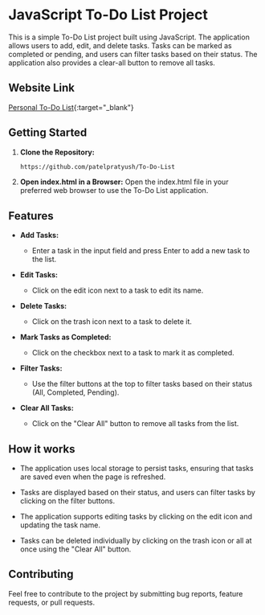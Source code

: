 # JavaScript To-Do List Project

This is a simple To-Do List project built using JavaScript. The application allows users to add, edit, and delete tasks. Tasks can be marked as completed or pending, and users can filter tasks based on their status. The application also provides a clear-all button to remove all tasks.

## Website Link

[Personal To-Do List](https://personal-todolist.vercel.app/){:target="_blank"}

## Getting Started

1. **Clone the Repository:**

   ```bash
   https://github.com/patelpratyush/To-Do-List
   ```

2. **Open index.html in a Browser:**
Open the index.html file in your preferred web browser to use the To-Do List application.

## Features

- **Add Tasks:**
  - Enter a task in the input field and press Enter to add a new task to the list.

- **Edit Tasks:**
  - Click on the edit icon next to a task to edit its name.

- **Delete Tasks:**
  - Click on the trash icon next to a task to delete it.

- **Mark Tasks as Completed:**
  - Click on the checkbox next to a task to mark it as completed.

- **Filter Tasks:**
  - Use the filter buttons at the top to filter tasks based on their status (All, Completed, Pending).
- **Clear All Tasks:**
  - Click on the "Clear All" button to remove all tasks from the list.

## How it works

- The application uses local storage to persist tasks, ensuring that tasks are saved even when the page is refreshed.

- Tasks are displayed based on their status, and users can filter tasks by clicking on the filter buttons.

- The application supports editing tasks by clicking on the edit icon and updating the task name.

- Tasks can be deleted individually by clicking on the trash icon or all at once using the "Clear All" button.

## Contributing

Feel free to contribute to the project by submitting bug reports, feature requests, or pull requests.

